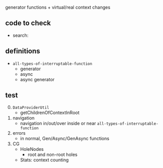 generator functions + virtual/real context changes

## code to check

* search:

## definitions

* `all-types-of-interruptable-function`
  * generator
  * async
  * async generator

## test

0. `DataProviderUtil`
   * getChildrenOfContextInRoot
1. navigation
   * navigation in/out/over inside or near `all-types-of-interruptable-function`
2. errors
   * in normal, Gen/Async/GenAsync functions
3. CG
   * HoleNodes
     * root and non-root holes
   * Stats: context counting